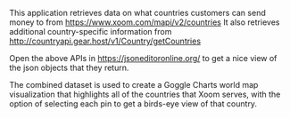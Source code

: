 This application retrieves data on what countries customers can send money to from
https://www.xoom.com/mapi/v2/countries
It also retrieves additional country-specific information from 
http://countryapi.gear.host/v1/Country/getCountries

Open the above APIs in https://jsoneditoronline.org/ to get a nice view of the json objects that they return.

The combined dataset is used to create a Goggle Charts world map visualization that highlights all of the countries that Xoom serves,
with the option of selecting each pin to get a birds-eye view of that country.


